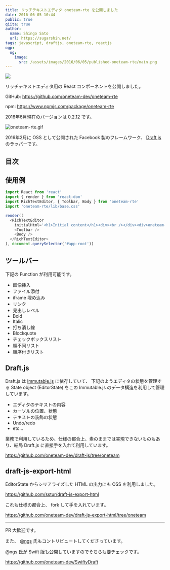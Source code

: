 ```yaml
---
title: リッチテキストエディタ oneteam-rte を公開しました
date: 2016-06-05 10:44
public: true
qiita: true
author:
  name: Shingo Sato
  url: https://sugarshin.net/
tags: javascript, draftjs, oneteam-rte, reactjs
ogp:
  og:
    image:
      src: /assets/images/2016/06/05/published-oneteam-rte/main.png
---
```


![](/assets/images/2016/06/05/published-oneteam-rte/main.png)

リッチテキストエディタ用の React コンポーネントを公開しました。

GitHub: https://github.com/oneteam-dev/oneteam-rte

npm: https://www.npmjs.com/package/oneteam-rte

2016年6月現在のバージョンは [0.2.12](https://github.com/oneteam-dev/oneteam-rte/releases/tag/v0.2.12) です。

![oneteam-rte.gif](/assets/images/2016/06/05/published-oneteam-rte/oneteam-rte.gif)

2016年2月に OSS として公開された Facebook 製のフレームワーク、 [Draft.js](https://facebook.github.io/draft-js/) のラッパーです。

## 目次

## 使用例

```js
import React from 'react'
import { render } from 'react-dom'
import RichTextEditor, { Toolbar, Body } from 'oneteam-rte'
import 'oneteam-rte/lib/base.css'

render((
  <RichTextEditor
    initialHtml='<h1>Initial content</h1><div><br /></div><div>oneteam-rte</div>'>
    <Toolbar />
    <Body />
  </RichTextEditor>
), document.querySelector('#app-root'))
```

## ツールバー

下記の Function が利用可能です。

- 画像挿入
- ファイル添付
- iframe 埋め込み
- リンク
- 見出しレベル
- Bold
- Italic
- 打ち消し線
- Blockquote
- チェックボックスリスト
- 順不同リスト
- 順序付きリスト

## Draft.js

Draft.js は [Immutable.js](https://facebook.github.io/immutable-js/) に依存していて、
下記のようエディタの状態を管理する State object (EditorState) をこの Immutable.js のデータ構造を利用して管理しています。

- エディタのテキストの内容
- カーソルの位置、状態
- テキストの装飾の状態
- Undo/redo
- etc...

業務で利用しているため、仕様の都合上、素のままでは実現できないものもあり、結局 Draft.js に直接手を入れて利用しています。

https://github.com/oneteam-dev/draft-js/tree/oneteam

## draft-js-export-html

EditorState からシリアライズした HTML の出力にも OSS を利用しました。

https://github.com/sstur/draft-js-export-html

これも仕様の都合上、 fork して手を入れています。

https://github.com/oneteam-dev/draft-js-export-html/tree/oneteam

***

PR 大歓迎です。

また、 [@ngs](https://ngs.io/) 氏もコントリビュートしてくださっています。

@ngs 氏が Swift 版も公開していますのでそちらも要チェックです。

https://github.com/oneteam-dev/SwiftyDraft

